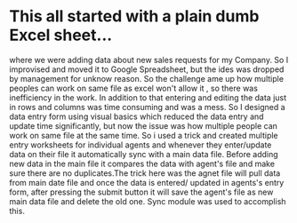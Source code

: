 # This all started with a plain dumb Excel sheet...
where we were adding data about new sales requests for my Company. So I improvised and moved it to Google Spreadsheet,
but the ides was dropped by management for unknow reason. So the challenge ame up how multiple peoples can work on same file as excel won't allow it , so there was inefficiency in the work.
In addition to that entering and editing the data just in rows and columns was time consuming and was a mess.
  So I designed a data entry form using visual basics which reduced the data entry and update time significantly, but now the issue was how multiple people can work on same file at the same time. 
  So i used a trick and created multiple entry worksheets for individual agents and whenever they enter/update data on their file it automatically sync with a main data file. Before adding new data in the main file it compares the data with agent's file and make sure there are no duplicates.The trick here was the agnet file will pull data from main date file and once the data is entered/ updated in agents's entry form,  after pressing the submit button it will save the agent's file as new main data file and delete the old one. Sync module was used to accomplish this. 
